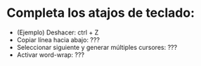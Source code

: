 # Completa los atajos de teclado:

- (Ejemplo) Deshacer: ctrl + Z
- Copiar línea hacia abajo: ???
- Seleccionar siguiente y generar múltiples cursores: ???
- Activar word-wrap: ???
